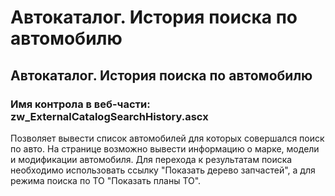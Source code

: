 ﻿---
description: 2.4.7
---
# Автокаталог. История поиска по автомобилю
## Автокаталог. История поиска по автомобилю
### Имя контрола в веб-части: zw_ExternalCatalogSearchHistory.ascx
Позволяет вывести список автомобилей для которых совершался поиск по авто.
На странице возможно вывести информацию о марке, модели и модификации автомобиля.
Для перехода к результатам поиска необходимо использовать ссылку "Показать дерево запчастей", а для режима поиска по ТО "Показать планы ТО".
